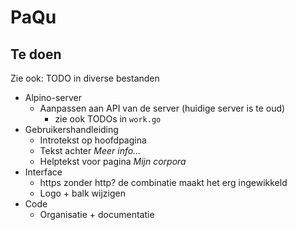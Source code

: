 # PaQu #

## Te doen ##

Zie ook: TODO in diverse bestanden

  - Alpino-server
    - Aanpassen aan API van de server (huidige server is te oud)
      - zie ook TODOs in `work.go`
  - Gebruikershandleiding
    - Introtekst op hoofdpagina
    - Tekst achter *Meer info...*
    - Helptekst voor pagina *Mijn corpora*
  - Interface
    - https zonder http? de combinatie maakt het erg ingewikkeld
    - Logo + balk wijzigen
  - Code
    - Organisatie + documentatie
